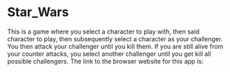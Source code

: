 # Star_Wars
This is a game where you select a character to play with, then said character to play, then subsequently select a character as your challenger. You then attack your challenger until you kill them. If you are still alive from your counter attacks, you select another challenger until you get kill all possible challengers. The link to the browser website for this app is: 
